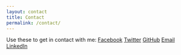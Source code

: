 ```yaml
---
layout: contact
title: Contact
permalink: /contact/
---
```

<div id="site-info" class="site-info">
<div class="social"> 
Use these to get in contact with me: 
    <a target="_blank" class="facebook" href="https://www.facebook.com/vasilis.psomiadis" title="Facebook">Facebook</a>
    <a target="_blank" class="twitter" href="https://twitter.com/vaspsomiadis" title="Twitter">Twitter</a>
    <a target="_blank" class="github" href="https://github.com/amigaposters" title="GitHub">GitHub</a>
    <a target="_blank" class="email" href="mailto:vpsomiadis@-AT-@gmail.com" title="Email">Email</a>
    <a target="_blank" class="linkedin" href="https://linkedin.com/in/vasileios-psomiadis-748129167" title="LinkedIn">LinkedIn</a>
</div>
</div>